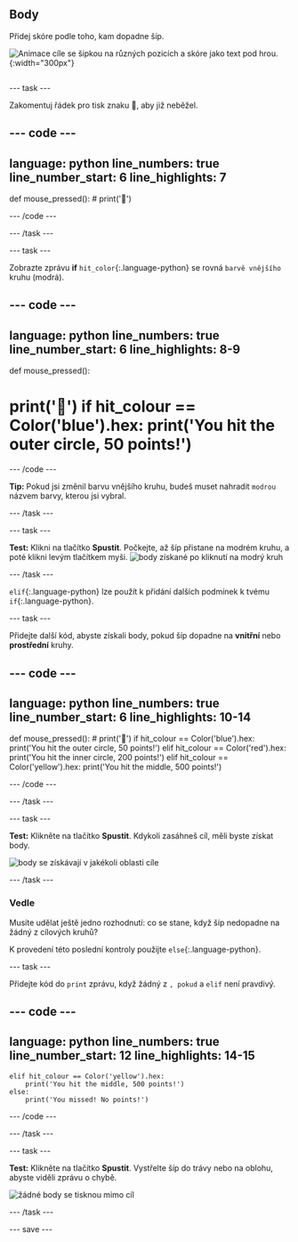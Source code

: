 ## Body

<div style="display: flex; flex-wrap: wrap">
<div style="flex-basis: 200px; flex-grow: 1; margin-right: 15px;">
Přidej skóre podle toho, kam dopadne šíp.
</div>
<div>

![Animace cíle se šipkou na různých pozicích a skóre jako text pod hrou.](images/points-scored.gif){:width="300px"}

</div>
</div>

--- task ---

Zakomentuj řádek pro tisk znaku 🎯, aby již neběžel.

--- code ---
---
language: python line_numbers: true line_number_start: 6
line_highlights: 7
---
def mouse_pressed(): # print('🎯')

--- /code ---

--- /task ---

--- task ---

Zobrazte zprávu **if** `hit_color`{:.language-python} se rovná `barvě vnějšího` kruhu (modrá).

--- code ---
---
language: python line_numbers: true line_number_start: 6
line_highlights: 8-9
---
def mouse_pressed():    
# print('🎯') if hit_colour == Color('blue').hex: print('You hit the outer circle, 50 points!')

--- /code ---

**Tip:** Pokud jsi změnil barvu vnějšího kruhu, budeš muset nahradit `modrou` názvem barvy, kterou jsi vybral.

--- /task ---

--- task ---

**Test:** Klikni na tlačítko **Spustit**. Počkejte, až šíp přistane na modrém kruhu, a poté klikni levým tlačítkem myši. ![body získané po kliknutí na modrý kruh](images/blue_circle_points.gif)

--- /task ---

`elif`{:.language-python} lze použít k přidání dalších podmínek k tvému `if`{:.language-python}.

--- task ---

Přidejte další kód, abyste získali body, pokud šíp dopadne na **vnitřní** nebo **prostřední** kruhy.

--- code ---
---
language: python line_numbers: true line_number_start: 6
line_highlights: 10-14
---

def mouse_pressed(): # print('🎯') if hit_colour == Color('blue').hex: print('You hit the outer circle, 50 points!') elif hit_colour == Color('red').hex: print('You hit the inner circle, 200 points!') elif hit_colour == Color('yellow').hex: print('You hit the middle, 500 points!')

--- /code ---

--- /task ---

--- task ---

**Test:** Klikněte na tlačítko **Spustit**. Kdykoli zasáhneš cíl, měli byste získat body.

![body se získávají v jakékoli oblasti cíle](images/yellow-points.png)

--- /task ---

### Vedle

Musíte udělat ještě jedno rozhodnutí: co se stane, když šíp nedopadne na žádný z cílových kruhů?

K provedení této poslední kontroly použijte `else`{:.language-python}.

--- task ---

Přidejte kód do `print` zprávu, když žádný z `, pokud` a `elif` není pravdivý.

--- code ---
---
language: python line_numbers: true line_number_start: 12
line_highlights: 14-15
---

    elif hit_colour == Color('yellow').hex:
        print('You hit the middle, 500 points!')
    else:   
        print('You missed! No points!')

--- /code ---

--- /task ---

--- task ---

**Test:** Klikněte na tlačítko **Spustit**. Vystřelte šíp do trávy nebo na oblohu, abyste viděli zprávu o chybě.

![žádné body se tisknou mimo cíl](images/missed_no_points.gif)

--- /task ---

--- save ---
